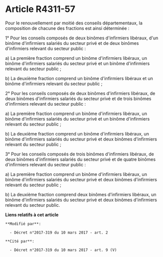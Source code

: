 # Article R4311-57

Pour le renouvellement par moitié des conseils départementaux, la composition de chacune des fractions est ainsi
déterminée : 

1° Pour les conseils composés de deux binômes d'infirmiers libéraux,  d'un binôme d'infirmiers salariés du secteur privé et
de deux binômes  d'infirmiers relevant du secteur public : 

a) La  première fraction comprend un binôme d'infirmiers libéraux, un binôme  d'infirmiers salariés du secteur privé et un
binôme d'infirmiers  relevant du secteur public ; 

b) La deuxième fraction comprend un binôme d'infirmiers libéraux et un binôme d'infirmiers relevant du secteur public ; 

2° Pour les conseils composés de deux binômes d'infirmiers libéraux, de  deux binômes d'infirmiers salariés du secteur privé
et de trois binômes  d'infirmiers relevant du secteur public : 

a) La  première fraction comprend un binôme d'infirmiers libéraux, un binôme  d'infirmiers salariés du secteur privé et un
binôme d'infirmiers  relevant du secteur public ; 

b) La deuxième  fraction comprend un binôme d'infirmiers libéraux, un binôme  d'infirmiers salariés du secteur privé et deux
binômes d'infirmiers  relevant du secteur public ; 

3° Pour les conseils  composés de trois binômes d'infirmiers libéraux, de deux binômes  d'infirmiers salariés du secteur
privé et de quatre binômes d'infirmiers  relevant du secteur public : 

a) La première  fraction comprend un binôme d'infirmiers libéraux, un binôme  d'infirmiers salariés du secteur privé et deux
binômes d'infirmiers  relevant du secteur public ; 

b) La deuxième  fraction comprend deux binômes d'infirmiers libéraux, un binôme  d'infirmiers salariés du secteur privé et
deux binômes d'infirmiers  relevant du secteur public.

**Liens relatifs à cet article**

	**Modifié par**:

	  - Décret n°2017-319 du 10 mars 2017 - art. 2

	**Cité par**:

	  - Décret n°2017-319 du 10 mars 2017 - art. 9 (V)
